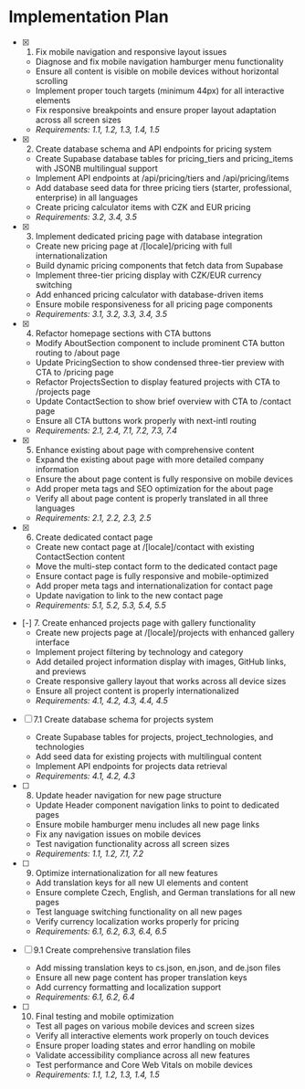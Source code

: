 # Implementation Plan

- [x] 1. Fix mobile navigation and responsive layout issues
  - Diagnose and fix mobile navigation hamburger menu functionality
  - Ensure all content is visible on mobile devices without horizontal scrolling
  - Implement proper touch targets (minimum 44px) for all interactive elements
  - Fix responsive breakpoints and ensure proper layout adaptation across all screen sizes
  - _Requirements: 1.1, 1.2, 1.3, 1.4, 1.5_

- [x] 2. Create database schema and API endpoints for pricing system
  - Create Supabase database tables for pricing_tiers and pricing_items with JSONB multilingual support
  - Implement API endpoints at /api/pricing/tiers and /api/pricing/items
  - Add database seed data for three pricing tiers (starter, professional, enterprise) in all languages
  - Create pricing calculator items with CZK and EUR pricing
  - _Requirements: 3.2, 3.4, 3.5_

- [x] 3. Implement dedicated pricing page with database integration
  - Create new pricing page at /[locale]/pricing with full internationalization
  - Build dynamic pricing components that fetch data from Supabase
  - Implement three-tier pricing display with CZK/EUR currency switching
  - Add enhanced pricing calculator with database-driven items
  - Ensure mobile responsiveness for all pricing page components
  - _Requirements: 3.1, 3.2, 3.3, 3.4, 3.5_

- [x] 4. Refactor homepage sections with CTA buttons
  - Modify AboutSection component to include prominent CTA button routing to /about page
  - Update PricingSection to show condensed three-tier preview with CTA to /pricing page
  - Refactor ProjectsSection to display featured projects with CTA to /projects page
  - Update ContactSection to show brief overview with CTA to /contact page
  - Ensure all CTA buttons work properly with next-intl routing
  - _Requirements: 2.1, 2.4, 7.1, 7.2, 7.3, 7.4_

- [x] 5. Enhance existing about page with comprehensive content
  - Expand the existing about page with more detailed company information
  - Ensure the about page content is fully responsive on mobile devices
  - Add proper meta tags and SEO optimization for the about page
  - Verify all about page content is properly translated in all three languages
  - _Requirements: 2.1, 2.2, 2.3, 2.5_

- [x] 6. Create dedicated contact page
  - Create new contact page at /[locale]/contact with existing ContactSection content
  - Move the multi-step contact form to the dedicated contact page
  - Ensure contact page is fully responsive and mobile-optimized
  - Add proper meta tags and internationalization for contact page
  - Update navigation to link to the new contact page
  - _Requirements: 5.1, 5.2, 5.3, 5.4, 5.5_

- [-] 7. Create enhanced projects page with gallery functionality
  - Create new projects page at /[locale]/projects with enhanced gallery interface
  - Implement project filtering by technology and category
  - Add detailed project information display with images, GitHub links, and previews
  - Create responsive gallery layout that works across all device sizes
  - Ensure all project content is properly internationalized
  - _Requirements: 4.1, 4.2, 4.3, 4.4, 4.5_

- [ ] 7.1 Create database schema for projects system
  - Create Supabase tables for projects, project_technologies, and technologies
  - Add seed data for existing projects with multilingual content
  - Implement API endpoints for projects data retrieval
  - _Requirements: 4.1, 4.2, 4.3_

- [ ] 8. Update header navigation for new page structure
  - Update Header component navigation links to point to dedicated pages
  - Ensure mobile hamburger menu includes all new page links
  - Fix any navigation issues on mobile devices
  - Test navigation functionality across all screen sizes
  - _Requirements: 1.1, 1.2, 7.1, 7.2_

- [ ] 9. Optimize internationalization for all new features
  - Add translation keys for all new UI elements and content
  - Ensure complete Czech, English, and German translations for all new pages
  - Test language switching functionality on all new pages
  - Verify currency localization works properly for pricing
  - _Requirements: 6.1, 6.2, 6.3, 6.4, 6.5_

- [ ] 9.1 Create comprehensive translation files
  - Add missing translation keys to cs.json, en.json, and de.json files
  - Ensure all new page content has proper translation keys
  - Add currency formatting and localization support
  - _Requirements: 6.1, 6.2, 6.4_

- [ ] 10. Final testing and mobile optimization
  - Test all pages on various mobile devices and screen sizes
  - Verify all interactive elements work properly on touch devices
  - Ensure proper loading states and error handling on mobile
  - Validate accessibility compliance across all new features
  - Test performance and Core Web Vitals on mobile devices
  - _Requirements: 1.1, 1.2, 1.3, 1.4, 1.5_